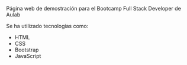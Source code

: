 <p>Página web de demostración para el Bootcamp Full Stack Developer de Aulab</p>

<p>Se ha utilizado tecnologías como:</p>
<ul>
<li>HTML</li>
<li>CSS</li>
<li>Bootstrap</li>
<li>JavaScript</li>
<ul>